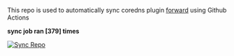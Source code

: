 This repo is used to automatically sync coredns plugin [forward](https://github.com/QZLin/forward) using Github Actions

**sync job ran [379] times**

[![Sync Repo](https://github.com/QZLin/coredns-extract/actions/workflows/sync.yaml/badge.svg)](https://github.com/QZLin/coredns-extract/actions/workflows/sync.yaml)
